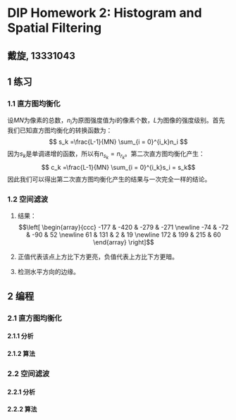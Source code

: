 # DIP Homework 2: Histogram and Spatial Filtering
## 戴旋, 13331043

## 1 练习

### 1.1 直方图均衡化

设$MN$为像素的总数，$n_{i}$为原图强度值为$i$的像素个数，$L$为图像的强度级别。首先我们已知直方图均衡化的转换函数为：
$$ s_k =\frac{L-1}{MN} \sum_{i = 0}^{i_k}n_i $$
因为$s_k$是单调递增的函数，所以有$n_{s_k} = n_{r_k}$。第二次直方图均衡化产生：
$$ c_k =\frac{L-1}{MN} \sum_{i = 0}^{i_k}s_i = s_k$$
因此我们可以得出第二次直方图均衡化产生的结果与一次完全一样的结论。

### 1.2 空间滤波

1. 结果：$$\left[ \begin{array}{ccc}
  -177 & -420 & -279 & -271 \newline
  -74 & -72 & -90 & 52 \newline
  61 & 131 & 2 & 19 \newline
  172 & 199 & 215 & 60 \end{array} \right]$$

2. 正值代表该点上方比下方更亮，负值代表上方比下方更暗。

3. 检测水平方向的边缘。

## 2 编程

### 2.1 直方图均衡化

#### 2.1.1 分析

#### 2.1.2 算法

### 2.2 空间滤波

#### 2.2.1 分析

#### 2.2.2 算法